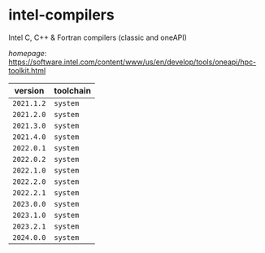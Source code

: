 # intel-compilers

Intel C, C++ & Fortran compilers (classic and oneAPI)

*homepage*: <https://software.intel.com/content/www/us/en/develop/tools/oneapi/hpc-toolkit.html>

version | toolchain
--------|----------
``2021.1.2`` | ``system``
``2021.2.0`` | ``system``
``2021.3.0`` | ``system``
``2021.4.0`` | ``system``
``2022.0.1`` | ``system``
``2022.0.2`` | ``system``
``2022.1.0`` | ``system``
``2022.2.0`` | ``system``
``2022.2.1`` | ``system``
``2023.0.0`` | ``system``
``2023.1.0`` | ``system``
``2023.2.1`` | ``system``
``2024.0.0`` | ``system``
